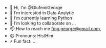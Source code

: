 - 👋 Hi, I’m @OlufemiGeorge
- 👀 I’m interested in Data Analytic
- 🌱 I’m currently learning Python
- 💞️ I’m looking to collaborate on ...
- 📫 How to reach me fmg.george@gmail.com, 
- 😄 Pronouns: His/Him
- ⚡ Fun fact: ...

<!---
OlufemiGeorge/OlufemiGeorge is a ✨ special ✨ repository because its `README.md` (this file) appears on your GitHub profile.
You can click the Preview link to take a look at your changes.
--->
